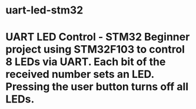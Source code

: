 # uart-led-stm32
# UART LED Control - STM32  Beginner project using STM32F103 to control 8 LEDs via UART. Each bit of the received number sets an LED. Pressing the user button turns off all LEDs.
